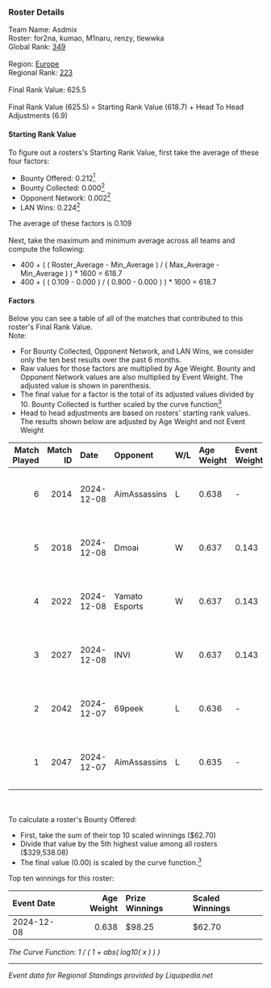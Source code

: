 ### Roster Details<br />
Team Name: Asdmix<br />
Roster: for2na, kumao, M1naru, renzy, tlewwka<br />
Global Rank: [349](../standings_global.md)<br />
<br />
Region: [Europe]( ../standings_europe.md)<br />
Regional Rank: [223]( ../standings_europe.md)<br />
<br />
Final Rank Value:  625.5<br />
<br />
Final Rank Value (625.5) = Starting Rank Value (618.7) + Head To Head Adjustments (6.9)<br />

#### Starting Rank Value<br />
To figure out a rosters's Starting Rank Value, first take the average of these four factors:<br />
- Bounty Offered: 0.212[<sup>1</sup>](#table2)
- Bounty Collected: 0.000[<sup>2</sup>](#table1)
- Opponent Network: 0.002[<sup>2</sup>](#table1)
- LAN Wins: 0.224[<sup>2</sup>](#table1)

The average of these factors is 0.109<br />
<br />
Next, take the maximum and minimum average across all teams and compute the following:<br />
- 400 + ( ( Roster_Average - Min_Average ) / ( Max_Average - Min_Average ) ) * 1600 = 618.7
- 400 + ( ( 0.109 - 0.000 ) / ( 0.800 - 0.000 ) ) * 1600 = 618.7


#### Factors<br />
Below you can see a table of all of the matches that contributed to this roster's Final Rank Value.<br />
Note:<br />

- For Bounty Collected, Opponent Network, and LAN Wins, we consider only the ten best results over the past 6 months.
- Raw values for those factors are multiplied by Age Weight. Bounty and Opponent Network values are also multiplied by Event Weight. The adjusted value is shown in parenthesis.
- The final value for a factor is the total of its adjusted values divided by 10. Bounty Collected is further scaled by the curve function[<sup>3</sup>](#curveFunction)
- Head to head adjustments are based on rosters' starting rank values. The results shown below are adjusted by Age Weight and not Event Weight
<span id="table1"></span><br />


| Match Played | Match ID | Date       | Opponent       | W/L | Age Weight | Event Weight | Bounty Collected | Opponent Network | LAN Wins  | H2H Adj. | Roster                                |
| -: | -: | :- | :- | :- | :- | :- | :- | :- | :- | -: | :- |
|            6 |     2014 | 2024-12-08 | AimAssassins   | L   | 0.638      | -            | -                | -                | -         |    -3.07 | for2na, kumao, M1naru, renzy, tlewwka |
|            5 |     2018 | 2024-12-08 | Dmoai          | W   | 0.637      | 0.143        | 0.000 (0.000)    | 0.089 (0.008)    | 1 (0.637) |     7.30 | for2na, kumao, M1naru, renzy, tlewwka |
|            4 |     2022 | 2024-12-08 | Yamato Esports | W   | 0.637      | 0.143        | 0.000 (0.000)    | 0.060 (0.005)    | 1 (0.637) |     6.58 | for2na, kumao, M1naru, renzy, tlewwka |
|            3 |     2027 | 2024-12-08 | INVI           | W   | 0.637      | 0.143        | 0.000 (0.000)    | 0.030 (0.003)    | 1 (0.637) |     5.29 | for2na, kumao, M1naru, renzy, tlewwka |
|            2 |     2042 | 2024-12-07 | 69peek         | L   | 0.636      | -            | -                | -                | -         |    -6.40 | for2na, kumao, M1naru, renzy, tlewwka |
|            1 |     2047 | 2024-12-07 | AimAssassins   | L   | 0.635      | -            | -                | -                | -         |    -2.81 | for2na, kumao, M1naru, renzy, tlewwka |

<br />
<span id="table2"></span><br />
To calculate a roster's Bounty Offered:<br />

- First, take the sum of their top 10 scaled winnings ($62.70)
- Divide that value by the 5th highest value among all rosters ($329,538.08)
- The final value (0.00) is scaled by the curve function.[<sup>3</sup>](#curveFunction)

Top ten winnings for this roster:<br />

| Event Date | Age Weight | Prize Winnings | Scaled Winnings |
| :- | -: | :- | :- |
| 2024-12-08 |      0.638 | $98.25         | $62.70          |


<span id="curveFunction"></span>_The Curve Function: 1 / ( 1 + abs( log10( x ) ) )_<br />

---
_Event data for Regional Standings provided by Liquipedia.net_<br />
